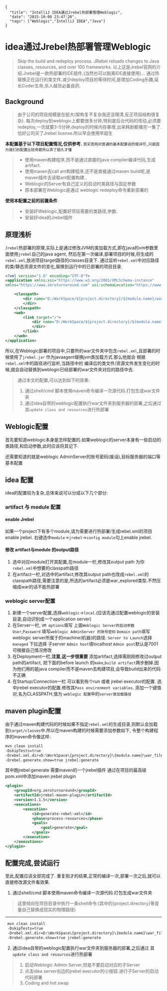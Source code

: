 ```metadata
{
  "title": "IntelliJ IDEA通过Jrebel热部署管理Weblogic",
  "date": "2015-10-08 23:47:20",
  "tags": ["Weblogic","IntelliJ IDEA","Java"]
}
```


# idea通过Jrebel热部署管理Weblogic
> Skip the build and redeploy process. JRebel reloads changes to Java classes, resources, and over 100 frameworks.
> 以上这是Jrebel官网的介绍.Jrebel是一款热部署的IDE插件,(当然也可以脱离IDE直接使用)...
> 通过热替换正在运行的类文件,减少deploy项目的等待时间,是增加Coding乐趣,延长Coder生命,杀人越货必备良药.

## Background
> 由于公司的项目规模是在挺大(架构复不复杂我还没理清,反正项目结构很复杂).
> 每次deploy到weblogic上都要很多分钟,特别是后台代码的改动,必须要redeploy,一次就要3-5分钟,deploy的时候内存暴增,出来韩剧都播完一集了.
> 恰好公司买了Jrebel license.所以早会使用早超生

<b>本配置基于以下项目配置情况,仅供参考.</b>
`其实官网对普通的基本配置说的很详尽,只是因为我们的配置比较奇葩所以弄了挺久才懂`
> * 使用maven构建程序,而不是通过直接的java compiler编译代码,生成artifact.
> * 使用maven去call ant构建程序,还不是直接通过maven build呢,是maven插件去读取ant配置构建..
> * Weblogic的Server有自己定义的启动时类路径与固定参数
> * 原本部署在Weblogic是通过 weblogic redeploy命令重新部署的

<b>使用本配置之前的前置条件</b>
> * 安装好Weblogic,配置好项目需要的类路径,参数.
> * 安装好idea的Jrebel插件


## 原理浅析
`Jrebel`热部署的原理,实际上是通过修改JVM的类加载方式,即在java的vm参数里面使用`jrebel`自己的java agent,
然后在第一次编译,部署项目的时候,将生成的`rebel.xml`,放进项目target路径的classes目录下.
通过监听`rebel.xml`中对应路径的类/静态资源文件的变化,替换到运行中的已部署的项目目录.

```xml
<?xml version="1.0" encoding="UTF-8"?>
<application xmlns:xsi="https://www.w3.org/2001/XMLSchema-instance"
xmlns="https://www.zeroturnaround.com" xsi:schemaLocation="https://www.zeroturnaround.com https://www.zeroturnaround.com/alderaan/rebel-2_0.xsd">

	<classpath>
		<dir name="D:/WorkSpace/${project.directory}/${module.name}/war_file/target/${module.name}/WEB-INF/classes">
		</dir>
	</classpath>
	<web>
		<link target="/">
			<dir name="D:/WorkSpace/${project.directory}/${module.name}/war_file/src/main/webapp">
			</dir>
		</link>
	</web>
</application>

```

所以,在Weblogic部署的项目中,只要所的war文件夹中包含`rebel.xml`,且部署的时候使用了`jrebel.jar` 作为javaagent替换jvm类加载方式.那么他就会
根据`rebel.xml`中的路径进行监听,当路径中的 编译后的类文件/资源文件发生变化的时候,就会自动替换到weblogic已经部署的war文件夹对应的路径中去.

> 通过本文的配置,可以达到如下的效果:
> 1. 通过shell/cmd 脚本使用maven命令编译一次源代码.打包生成war文件夹
> 2. 通过idea自带的weblogic配置执行war文件夹到服务器的部署,之后通过 其`update class and resources`进行热部署

## Weblogic配置
首先要知道weblogic本身是怎样配置的.如果weblogic的server本身有一些启动的类路径,和启动参数,此时应该将其记下.

还需要知道的就是weblogic AdminServer的账号密码(废话),目标服务器的端口等基本配置

## idea 配置
idea的配置较为复杂,总体来说可以分成以下几个部分:
### artifact 与 module 配置

#### enable Jrebel
如果一个project下有多个module,请为需要进行热部署/生成rebel.xml的项目enable jrebel.
右键选中`module`->`jrebel`->`config module`勾上enable jrebel.

#### 修改 artifact与module 的output路径
1. 选中对应module打开其配置,在module一栏,修改其output path 为你`rebel.xml`中想要的classpath路径
2. 在artifact一栏,对选中的artifact,修改其output path也改成`rebel.xml`的classpath路径,需要注意的是,所选的artifact必须是war_explored类型.不然压缩成war的话不能热部署

### weblogic server配置
1. 新建一个server配置,选择`weblogic`->`local`.(应该先通过配置weblogic的安装目录,自动识别成一个application server)
2. 在Server一栏,
   `VM options`填写 上面`Weblogic Server的启动参数`
   `User`,`Password` 填写`weblogic AdminServer 的账号密码`
   `Domain path`填写weblogic server所属于的machine(机器)的路径.
   `Server to Launch`选择`managed` 下拉选择 子server
   `Admin host`填localhost
   `Admin post`默认是7001 可根据自己情况修改
3. 在Deployment一栏,<b>注意,这一步很重要</b>
   添加artifact,选择需刚刚修改过output path的artifact,
   把下面的before launch 的`make`,`build artifact`两步删掉.因为他们用的是java compiler而不是maven去构建项目,会导致build出来的代码不正确
4. 在Startup/Connection一栏
   可以看到有个run 或者 jrebel executor的配置.
   选中jrebel executor的配置.修改其`Pass environment variables`.
   添加一个键值对,名为CLASSPATH,值为 `weblogic 配置`中的`server类加载路径`


## maven plugin配置
由于通过maven构建代码的时候如果不指定`rebel.xml`的生成目录,则默认会加载到`target/classes`中.所以在maven构建的时候需要添加参数如下,
令整个构建程序的maven命令像这样:

```cmd
mvn clean install
-DskipTests=true
-Drebel.xml.dir=D:\WorkSpace\{project.directory}\{module.name}\war_file\target\{module.name}\WEB-INF\classes
-Drebel.generate.show=true jrebel:generate
```
其中跑jrebel:generate 需要maven的一个jrebel插件
通过在项目的最高级pom.xml中添加maven jrebel plugin
```xml
<plugin>
	<groupId>org.zeroturnaround</groupId>
	<artifactId>jrebel-maven-plugin</artifactId>
	<version>1.1.5</version>
	<executions>
		<execution>
			<id>generate-rebel-xml</id>
			<phase>process-resources</phase>
			<goals>
				<goal>generate</goal>
			</goals>
		</execution>
	</executions>
</plugin>
```


## 配置完成,尝试运行
至此,配置应该全部完成了.
重复刚才的结果,正常的编译一次,部署一次之后,就可以直接修改源文件看效果.

1. 通过shell/cmd 脚本使用maven命令编译一次源代码.打包生成war文件夹
> 这里倾向在项目目录中执行一条shell命令:(其中的{project.directory}等变量自己替换成现实的物理路径)
---
```cmd
 mvn clean install
 -DskipTests=true
 -Drebel.xml.dir=D:\WorkSpace\{project.directory}\{module.name}\war_file\target\{module.name}\WEB-INF\classes
 -Drebel.generate.show=true jrebel:generate
```

2. 通过idea自带的weblogic配置执行war文件夹到服务器的部署,之后通过 其`update class and resources`进行热部署

> 1. 启动Weblogic Admin Server,但是不要启动对应的子Server
> 2. 点击idea server右边的jrebel executor的小按钮.进行子Server的启动代码部署
> 3. Coding and hot swap
